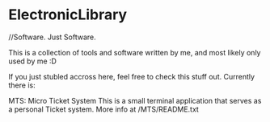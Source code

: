 # ElectronicLibrary
//Software. Just Software.

This is a collection of tools and software written by me, and most likely only used by me :D

If you just stubled accross here, feel free to check this stuff out.
Currently there is:

MTS:
Micro Ticket System
This is a small terminal application that serves as a personal Ticket system. 
More info at /MTS/README.txt




